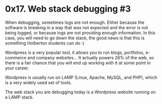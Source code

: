 0x17. Web stack debugging #3
===


When debugging, sometimes logs are not enough. Either because the software is breaking in a way that was not expected and the error is not being logged, or because logs are not providing enough information. In this case, you will need to go down the stack, the good news is that this is something Holberton students can do :)  

Wordpress is a very popular tool, it allows you to run blogs, portfolios, e-commerce and company websites… It actually powers 26% of the web, so there is a fair chance that you will end up working with it at some point in your career.  

Wordpress is usually run on LAMP (Linux, Apache, MySQL, and PHP), which is a very widely used set of tools.  
 
The web stack you are debugging today is a Wordpress website running on a LAMP stack.  





